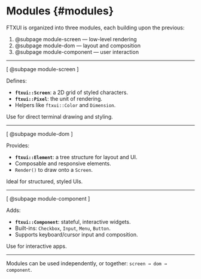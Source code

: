 # Modules {#modules}

FTXUI is organized into three modules, each building upon the previous:

1. @subpage module-screen — low-level rendering
2. @subpage module-dom — layout and composition
3. @subpage module-component — user interaction

---

[ @subpage module-screen ]

Defines:

- **`ftxui::Screen`**: a 2D grid of styled characters.
- **`ftxui::Pixel`**: the unit of rendering.
- Helpers like `ftxui::Color` and `Dimension`.

Use for direct terminal drawing and styling.

---

[ @subpage module-dom ]

Provides:

- **`ftxui::Element`**: a tree structure for layout and UI.
- Composable and responsive elements.
- `Render()` to draw onto a `Screen`.

Ideal for structured, styled UIs.

---

[ @subpage module-component ]

Adds:

- **`ftxui::Component`**: stateful, interactive widgets.
- Built-ins: `Checkbox`, `Input`, `Menu`, `Button`.
- Supports keyboard/cursor input and composition.

Use for interactive apps.

---

Modules can be used independently, or together: `screen → dom → component`.

